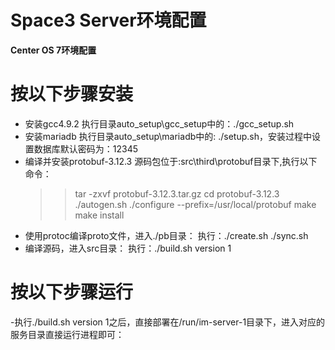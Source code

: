 # Space3 Server环境配置

**Center OS 7环境配置**
# 按以下步骤安装
- 安装gcc4.9.2
执行目录auto_setup\gcc_setup中的：./gcc_setup.sh
- 安装mariadb
执行目录auto_setup\mariadb中的: ./setup.sh，安装过程中设置数据库默认密码为：12345
- 编译并安装protobuf-3.12.3
源码包位于:src\third\protobuf目录下,执行以下命令：
    >>tar -zxvf protobuf-3.12.3.tar.gz
    >>cd protobuf-3.12.3
    >>./autogen.sh
    >>./configure --prefix=/usr/local/protobuf
    >>make
    >>make install
- 使用protoc编译proto文件，进入./pb目录：
执行：./create.sh ./sync.sh
- 编译源码，进入src目录：
执行：./build.sh version 1 

# 按以下步骤运行
-执行./build.sh version 1之后，直接部署在/run/im-server-1目录下，进入对应的服务目录直接运行进程即可：
